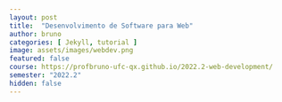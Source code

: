 ```yaml
---
layout: post
title:  "Desenvolvimento de Software para Web"
author: bruno
categories: [ Jekyll, tutorial ]
image: assets/images/webdev.png
featured: false
course: https://profbruno-ufc-qx.github.io/2022.2-web-development/
semester: "2022.2"
hidden: false
---
```


